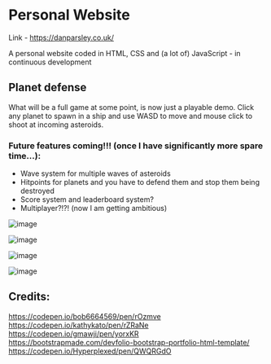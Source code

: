 # Personal Website
Link - https://danparsley.co.uk/ 

A personal website coded in HTML, CSS and (a lot of) JavaScript - in continuous development

## Planet defense

What will be a full game at some point, is now just a playable demo. Click any planet to spawn in a ship and use WASD to move and mouse click to shoot at incoming asteroids.

### Future features coming!!! (once I have significantly more spare time...):
- Wave system for multiple waves of asteroids
- Hitpoints for planets and you have to defend them and stop them being destroyed
- Score system and leaderboard system?
- Multiplayer?!?! (now I am getting ambitious)

![image](https://user-images.githubusercontent.com/117474143/228104126-80d10f7e-8bbd-4f15-9c07-f399fb712023.png)

![image](https://user-images.githubusercontent.com/117474143/228104835-02124f78-b529-45b4-8897-f5dea16690da.png)

![image](https://user-images.githubusercontent.com/117474143/228104018-511508ed-0eff-4723-b6c5-a1de9f507dc9.png)  

![image](https://github.com/dp846/PersonalWebsite/assets/117474143/5d27d7b1-a1e6-49f4-b0a7-260759ff1788)


## Credits:

https://codepen.io/bob6664569/pen/rOzmve  
https://codepen.io/kathykato/pen/rZRaNe  
https://codepen.io/gmawji/pen/yorxKR    
https://bootstrapmade.com/devfolio-bootstrap-portfolio-html-template/  
https://codepen.io/Hyperplexed/pen/QWQRGdO    
